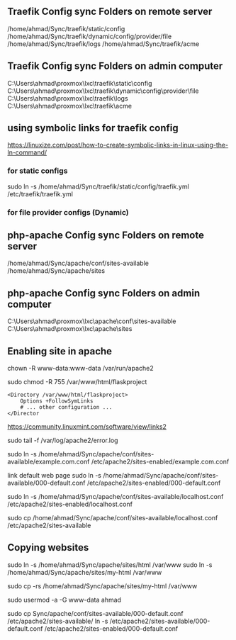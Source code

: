 ## Traefik Config sync Folders on remote server

/home/ahmad/Sync/traefik/static/config
/home/ahmad/Sync/traefik/dynamic/config/provider/file
/home/ahmad/Sync/traefik/logs
/home/ahmad/Sync/traefik/acme

## Traefik Config sync Folders on admin computer

C:\Users\ahmad\proxmox\lxc\traefik\static\config
C:\Users\ahmad\proxmox\lxc\traefik\dynamic\config\provider\file
C:\Users\ahmad\proxmox\lxc\traefik\logs
C:\Users\ahmad\proxmox\lxc\traefik\acme

## using symbolic links for traefik config

https://linuxize.com/post/how-to-create-symbolic-links-in-linux-using-the-ln-command/

### for static configs

sudo ln -s /home/ahmad/Sync/traefik/static/config/traefik.yml /etc/traefik/traefik.yml

### for file provider configs (Dynamic)

## php-apache Config sync Folders on remote server

/home/ahmad/Sync/apache/conf/sites-available
/home/ahmad/Sync/apache/sites

## php-apache Config sync Folders on admin computer

C:\Users\ahmad\proxmox\lxc\apache\conf\sites-available
C:\Users\ahmad\proxmox\lxc\apache\sites

## Enabling site in apache

<!-- sudo unlink 000-default.conf -->

chown -R www-data:www-data /var/run/apache2

sudo chmod -R 755 /var/www/html/flaskproject

```
<Directory /var/www/html/flaskproject>
    Options +FollowSymLinks
    # ... other configuration ...
</Director

```

https://community.linuxmint.com/software/view/links2

sudo tail -f /var/log/apache2/error.log

sudo ln -s /home/ahmad/Sync/apache/conf/sites-available/example.com.conf /etc/apache2/sites-enabled/example.com.conf

link default web page
sudo ln -s /home/ahmad/Sync/apache/conf/sites-available/000-default.conf /etc/apache2/sites-enabled/000-default.conf

sudo ln -s /home/ahmad/Sync/apache/conf/sites-available/localhost.conf /etc/apache2/sites-enabled/localhost.conf

sudo cp /home/ahmad/Sync/apache/conf/sites-available/localhost.conf /etc/apache2/sites-available

## Copying websites

sudo ln -s /home/ahmad/Sync/apache/sites/html /var/www
sudo ln -s /home/ahmad/Sync/apache/sites/my-html /var/www

sudo cp -rs /home/ahmad/Sync/apache/sites/my-html /var/www

sudo usermod -a -G www-data ahmad

sudo cp Sync/apache/conf/sites-available/000-default.conf /etc/apache2/sites-available/
ln -s /etc/apache2/sites-available/000-default.conf /etc/apache2/sites-enabled/000-default.conf
